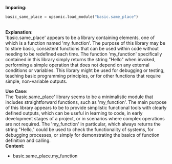 <b class="custom_code_highlight_green">Imporing:</b><br>
```python
basic_same_place = upsonic.load_module("basic.same_place")
```
<br><b class="custom_code_highlight_green">Explanation:</b><br>'basic.same_place' appears to be a library containing elements, one of which is a function named 'my_function'. The purpose of this library may be to store basic, consistent functions that can be used within code without needing to be redefined each time. The function 'my_function' specifically contained in this library simply returns the string "Hello" when invoked, performing a simple operation that does not depend on any external conditions or variables. This library might be used for debugging or testing, teaching basic programming principles, or for other functions that require simple, non-variable outputs.

<b class="custom_code_highlight_green">Use Case:</b><br>The 'basic.same_place' library seems to be a minimalistic module that includes straightforward functions, such as 'my_function'. The main purpose of this library appears to be to provide simplistic functional tools with clearly defined outputs, which can be useful in learning to code, in early development stages of a project, or in scenarios where complex operations are not required. The 'my_function' in particular, which always returns the string "Hello," could be used to check the functionality of systems, for debugging processes, or simply for demonstrating the basics of function definition and calling.
<br><b class="custom_code_highlight_green">Content:</b><br>
  - basic.same_place.my_function
